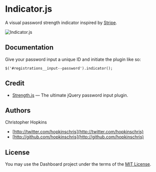 # Indicator.js

A visual password strength indicator inspired by [Stripe](https://stripe.com/signup).

![Indicator.js](http://cl.ly/image/0Q110o3j0g2R/indicator.gif)

## Documentation

Give your password input a unique ID and initiate the plugin like so:

`$('#registrations__input--password').indicator();`

## Credit

- [Strength.js](https://github.com/aarondo/Strength.js) — The ultimate jQuery password input plugin.

## Authors

Christopher Hopkins

- [http://twitter.com/hopkinschris](http://twitter.com/hopkinschris)
- [http://github.com/hopkinschris](http://github.com/hopkinschris)

## License

You may use the Dashboard project under the terms of the [MIT License](https://github.com/hopkinschris/indicator.js/blob/master/LICENSE).
